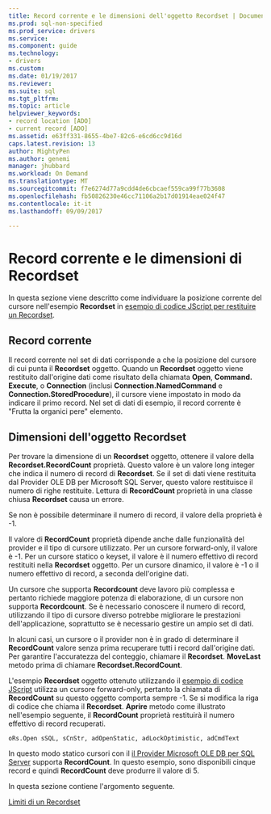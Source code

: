 ```yaml
---
title: Record corrente e le dimensioni dell'oggetto Recordset | Documenti Microsoft
ms.prod: sql-non-specified
ms.prod_service: drivers
ms.service: 
ms.component: guide
ms.technology:
- drivers
ms.custom: 
ms.date: 01/19/2017
ms.reviewer: 
ms.suite: sql
ms.tgt_pltfrm: 
ms.topic: article
helpviewer_keywords:
- record location [ADO]
- current record [ADO]
ms.assetid: e63ff331-8655-4be7-82c6-e6cd6cc9d16d
caps.latest.revision: 13
author: MightyPen
ms.author: genemi
manager: jhubbard
ms.workload: On Demand
ms.translationtype: MT
ms.sourcegitcommit: f7e6274d77a9cdd4de6cbcaef559ca99f77b3608
ms.openlocfilehash: fb50826230e46cc71106a2b17d01914eae024f47
ms.contentlocale: it-it
ms.lasthandoff: 09/09/2017

---
```

# <a name="current-record-and-size-of-recordset"></a>Record corrente e le dimensioni di Recordset
In questa sezione viene descritto come individuare la posizione corrente del cursore nell'esempio **Recordset** in [esempio di codice JScript per restituire un Recordset](../../../ado/guide/data/jscript-code-example-to-return-a-recordset.md).  
  
## <a name="current-record"></a>Record corrente  
 Il record corrente nel set di dati corrisponde a che la posizione del cursore di cui punta il **Recordset** oggetto. Quando un **Recordset** oggetto viene restituito dall'origine dati come risultato della chiamata **Open**, **Command. Execute**, o **Connection**  (inclusi **Connection.NamedCommand** e **Connection.StoredProcedure**), il cursore viene impostato in modo da indicare il primo record. Nel set di dati di esempio, il record corrente è "Frutta la organici pere" elemento.  
  
## <a name="size-of-recordset"></a>Dimensioni dell'oggetto Recordset  
 Per trovare la dimensione di un **Recordset** oggetto, ottenere il valore della **Recordset.RecordCount** proprietà. Questo valore è un valore long integer che indica il numero di record di **Recordset**. Se il set di dati viene restituita dal Provider OLE DB per Microsoft SQL Server, questo valore restituisce il numero di righe restituite. Lettura di **RecordCount** proprietà in una classe chiusa **Recordset** causa un errore.  
  
 Se non è possibile determinare il numero di record, il valore della proprietà è -1.  
  
 Il valore di **RecordCount** proprietà dipende anche dalle funzionalità del provider e il tipo di cursore utilizzato. Per un cursore forward-only, il valore è -1. Per un cursore statico o keyset, il valore è il numero effettivo di record restituiti nella **Recordset** oggetto. Per un cursore dinamico, il valore è -1 o il numero effettivo di record, a seconda dell'origine dati.  
  
 Un cursore che supporta **Recordcount** deve lavoro più complessa e pertanto richiede maggiore potenza di elaborazione, di un cursore non supporta **Recordcount**. Se è necessario conoscere il numero di record, utilizzando il tipo di cursore diverso potrebbe migliorare le prestazioni dell'applicazione, soprattutto se è necessario gestire un ampio set di dati.  
  
 In alcuni casi, un cursore o il provider non è in grado di determinare il **RecordCount** valore senza prima recuperare tutti i record dall'origine dati. Per garantire l'accuratezza del conteggio, chiamare il **Recordset**. **MoveLast** metodo prima di chiamare **Recordset.RecordCount**.  
  
 L'esempio **Recordset** oggetto ottenuto utilizzando il [esempio di codice JScript](../../../ado/guide/data/jscript-code-example-to-return-a-recordset.md) utilizza un cursore forward-only, pertanto la chiamata di **RecordCount** su questo oggetto comporta sempre -1. Se si modifica la riga di codice che chiama il **Recordset**. **Aprire** metodo come illustrato nell'esempio seguente, il **RecordCount** proprietà restituirà il numero effettivo di record recuperati.  
  
```  
oRs.Open sSQL, sCnStr, adOpenStatic, adLockOptimistic, adCmdText   
```  
  
 In questo modo statico cursori con il [il Provider Microsoft OLE DB per SQL Server](../../../ado/guide/appendixes/microsoft-ole-db-provider-for-sql-server.md) supporta **RecordCount**. In questo esempio, sono disponibili cinque record e quindi **RecordCount** deve produrre il valore di 5.  
  
 In questa sezione contiene l'argomento seguente.  
  
 [Limiti di un Recordset](../../../ado/guide/data/boundaries-of-a-recordset.md)

